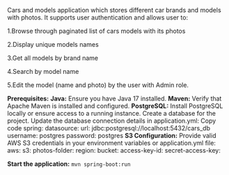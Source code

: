 Cars and models application which stores different car brands and models with photos. It supports user authentication and allows user to:

1.Browse through paginated list of cars models with its photos

2.Display unique models names

3.Get all models by brand name

4.Search by model name

5.Edit the model (name and photo) by the user with Admin role.

**Prerequisites:**
**Java:** Ensure you have Java 17 installed.
**Maven:** Verify that Apache Maven is installed and configured.
**PostgreSQL:**
Install PostgreSQL locally or ensure access to a running instance.
Create a database for the project.
Update the database connection details in application.yml:
Copy code
spring:
      datasource:
        url: jdbc:postgresql://localhost:5432/cars_db
        username: postgres
        password: postgres
**S3 Configuration:**
Provide valid AWS S3 credentials in your environment variables or application.yml file:
aws:
  s3:
    photos-folder: <your-folder-name>
    region: <your-region>
    bucket: <your-bucket>
    access-key-id: <your-access-key>
    secret-access-key:<your-secret-key>

**Start the application:** `mvn spring-boot:run`


